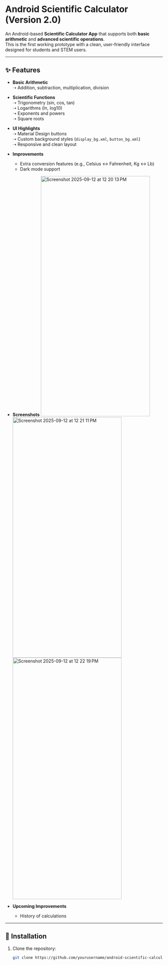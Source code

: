 # Android Scientific Calculator (Version 2.0)

An Android-based **Scientific Calculator App** that supports both **basic arithmetic** and **advanced scientific operations**.  
This is the first working prototype with a clean, user-friendly interface designed for students and STEM users.

---

## ✨ Features

- **Basic Arithmetic**  
  ➝ Addition, subtraction, multiplication, division  

- **Scientific Functions**  
  ➝ Trigonometry (sin, cos, tan)  
  ➝ Logarithms (ln, log10)  
  ➝ Exponents and powers  
  ➝ Square roots  

- **UI Highlights**  
  ➝ Material Design buttons  
  ➝ Custom background styles (`display_bg.xml`, `button_bg.xml`)  
  ➝ Responsive and clean layout  

- **Improvements**  
  - Extra conversion features (e.g., Celsius ↔ Fahrenheit, Kg ↔ Lb)  
  - Dark mode support  

 - **Screenshots**
   <img width="349" height="767" alt="Screenshot 2025-09-12 at 12 20 13 PM" src="https://github.com/user-attachments/assets/96bc4037-3cf3-4992-ab7b-3a1f8bc1bb2b" /> <img width="348" height="768" alt="Screenshot 2025-09-12 at 12 21 11 PM" src="https://github.com/user-attachments/assets/ef13e9b3-3b30-453c-a03e-e7c2c1793be1" /> <img width="348" height="771" alt="Screenshot 2025-09-12 at 12 22 19 PM" src="https://github.com/user-attachments/assets/7d12c316-1cdd-4aab-8c4a-8b756a57247c" />



   
  
- **Upcoming Improvements**
  - History of calculations

---

## 🚀 Installation

1. Clone the repository:  
   ```bash
   git clone https://github.com/yourusername/android-scientific-calculator.git
